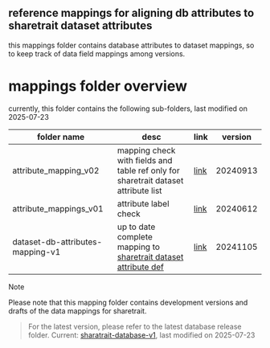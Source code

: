 ## reference mappings for aligning db attributes to sharetrait dataset attributes

this mappings folder contains database attributes to dataset mappings, so to keep track of data field mappings among versions. 

# mappings folder overview

currently, this folder contains the following sub-folders, last modified on 2025-07-23

| folder name | desc | link | version |
| --- | --- | --- | --- |
| attribute_mapping_v02 | mapping check with fields and table ref only for sharetrait dataset attribute list | [link](https://github.com/ShareTraitProject/ShareTraitDatabase/tree/main/mappings/attribute_mapping_v02) | 20240913 |
| attribute_mappings_v01 | attribute label check | [link](https://github.com/ShareTraitProject/ShareTraitDatabase/tree/main/mappings/attribute_mappings_v01) | 20240612 |
| dataset-db-attributes-mapping-v1 | up to date complete mapping to [sharetrait dataset attribute def](https://github.com/ShareTraitProject/ShareTrait/blob/main/ShareTrait_DB/v1.0.0/3_release/ShareTrait_MetaData_v1.0.0.csv) | [link](https://github.com/ShareTraitProject/ShareTraitDatabase/tree/main/mappings/dataset-db-attributes-mapping-v1) | 20241105 |



> [!NOTE] 
Please note that this mapping folder contains development versions and drafts of the data mappings for sharetrait.
> For the latest version, please refer to the latest database release folder. Current: [sharatrait-database-v1](https://github.com/ShareTraitProject/ShareTraitDatabase/tree/main/sharatrait-database-v1), last modified on 2025-07-23
